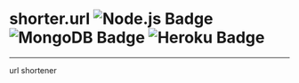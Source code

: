 # shorter.url  ![Node.js Badge](https://img.shields.io/badge/Node.js-gray?logo=Node.js&logoColor=#339933?style=for-the-badge) ![MongoDB Badge](https://img.shields.io/badge/MongoDB-gray?logo=MongoDB&logoColor=#47A248?style=for-the-badge) ![Heroku Badge](https://img.shields.io/badge/Heroku-gray?logo=Heroku&logoColor=#430098?style=for-the-badge)

***

url shortener
